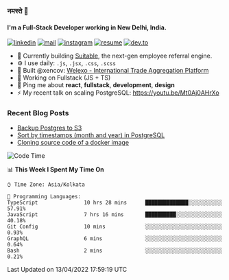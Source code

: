 ### नमस्ते 🙏

#### I'm a Full-Stack Developer working in New Delhi, India.

[![linkedin](https://img.shields.io/badge/linkedin-%230077B5.svg)](https://linkedin.com/in/sambhav2612)
[![mail](https://img.shields.io/badge/gmail-D14836)](mailto:sambhavjain2612@gmail.com)
[![instagram](https://img.shields.io/badge/instagram-%23E4405F.svg)](https://instagram.com/sambhav2612)
[![resume](https://img.shields.io/badge/resume-%23#FFFF00.svg)](https://mega.nz/file/IjA3yaoB#BFfQg1-aKva0piAd_wWs8Hf5dlnYRQ2ZkwtYwNMzBhA)
[![dev.to](https://img.shields.io/badge/dev.to-000000.svg)](https://dev.to/sambhav2612)

- 🏢 Currently building [Suitable](https://suitable.ai), the next-gen employee referral engine.
- ⚙️ I use daily: `.js`, `.jsx`, `.css`, `.scss`
- 💅 Built @xencov: [Welexo - International Trade Aggregation Platform](https://welexo.com)
- 🌱 Working on Fullstack (JS + TS)
- 💬 Ping me about **react**, **fullstack**, **development**, **design**
- ⚡️ My recent talk on scaling PostgreSQL: https://youtu.be/Mt0Aj0AHrXo

### Recent Blog Posts
<!-- BLOG-POST-LIST:START -->
- [Backup Postgres to S3](https://dev.to/sambhav2612/backup-postgres-to-s3-2nkk)
- [Sort by timestamps &lpar;month and year&rpar; in PostgreSQL](https://dev.to/sambhav2612/sort-by-timestamps-in-postgresql-2f2h)
- [Cloning source code of a docker image](https://dev.to/sambhav2612/reverse-engineering-a-docker-image-i8c)
<!-- BLOG-POST-LIST:END -->

<!--START_SECTION:waka-->
![Code Time](http://img.shields.io/badge/Code%20Time-1%2C791%20hrs%2055%20mins-blue)

📊 **This Week I Spent My Time On** 

```text
⌚︎ Time Zone: Asia/Kolkata

💬 Programming Languages: 
TypeScript               10 hrs 28 mins      ██████████████░░░░░░░░░░░   57.91% 
JavaScript               7 hrs 16 mins       ██████████░░░░░░░░░░░░░░░   40.18% 
Git Config               10 mins             ░░░░░░░░░░░░░░░░░░░░░░░░░   0.93% 
GraphQL                  6 mins              ░░░░░░░░░░░░░░░░░░░░░░░░░   0.64% 
Bash                     2 mins              ░░░░░░░░░░░░░░░░░░░░░░░░░   0.21%

```


 Last Updated on 13/04/2022 17:59:19 UTC
<!--END_SECTION:waka-->
